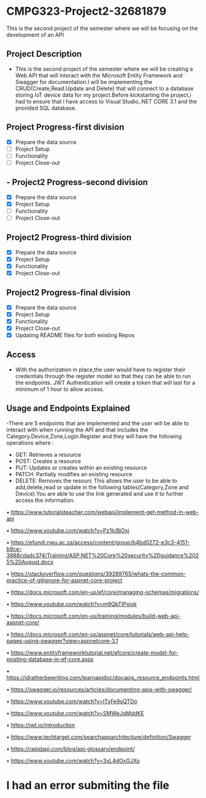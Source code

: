 # CMPG323-Project2-32681879
This is the second project of the semester where we will be focusing on the development of an API
## Project Description
- This is the second project of the semester where we will be creating a Web API that will interact with the Microsoft Entity Framework and Swagger for documentation.I will be implementing the CRUD(Create,Read.Update and Delete)  that will connect to a database storing
IoT device data for my project.Before kickstarting the project,i had to ensure that i have access to Visual Studio,.NET CORE 3.1 and the provided SQL database.

## Project Progress-first division
- [x] Prepare the data source
- [ ] Project Setup
- [ ] Functionality
- [ ] Project Close-out

## - Project2 Progress-second division
- [x] Prepare the data source
- [x] Project Setup
- [ ] Functionality
- [ ] Project Close-out

## Project2 Progress-third division
- [x] Prepare the data source
- [x] Project Setup
- [x] Functionality
- [x] Project Close-out

## Project2 Progress-final division
- [x] Prepare the data source
- [x] Project Setup
- [x] Functionality
- [x] Project Close-out
- [x] Updating README files for both existing Repos
## Access 
- With the authorization in place,the user would have to register their credentials through the register model so that they can be able to run the endpoints.
JWT Authentication will create a token that will last for a minimum of 1 hour to allow access.
## Usage and Endpoints Explained 
-There are 5 endpoints that are implemented and the user will be able to interact with when running the API and that includes the Category.Device,Zone,Login.Register and they will have the following operations where :
- GET: Retrieves a resource
- POST: Creates a resource
- PUT: Updates or creates within an existing resource
- PATCH: Partially modifies an existing resource
- DELETE: Removes the resourc
This allows the user to be able to add,delete,read or update in the following tables(Category,Zone and Device).You are able to use the link generated and use it to further access the information.

•	https://www.tutorialsteacher.com/webapi/implement-get-method-in-web-api

•	https://www.youtube.com/watch?v=Pz1IcBjOxj

•	https://efundi.nwu.ac.za/access/content/group/b4bd0272-e3c3-4151-b9ce-3888cdadc374/Training/ASP.NET%20Core%20security%20guidance%2025%20August.docx

•	https://stackoverflow.com/questions/39289765/whats-the-common-practice-of-gitignore-for-aspnet-core-project

•	https://docs.microsoft.com/en-us/ef/core/managing-schemas/migrations/

•	https://www.youtube.com/watch?v=m9QbTIPxiok

•	https://docs.microsoft.com/en-us/training/modules/build-web-api-aspnet-core/

•	https://docs.microsoft.com/en-us/aspnet/core/tutorials/web-api-help-pages-using-swagger?view=aspnetcore-3.1

•	https://www.entityframeworktutorial.net/efcore/create-model-for-existing-database-in-ef-core.aspx

•	https://idratherbewriting.com/learnapidoc/docapis_resource_endpoints.html

•	https://swagger.io/resources/articles/documenting-apis-with-swagger/

•	https://www.youtube.com/watch?v=ITxFe9sQTDo

•	https://www.youtube.com/watch?v=SMWeJqMddKE

•	https://jwt.io/introduction

•	https://www.techtarget.com/searchapparchitecture/definition/Swagger

•	https://rapidapi.com/blog/api-glossary/endpoint/

•	https://www.youtube.com/watch?v=3xL4dOxGJXo


# I had an error submiting the file

